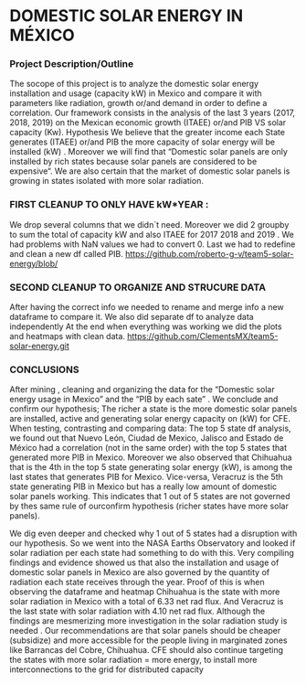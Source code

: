 
# DOMESTIC SOLAR ENERGY IN MÉXICO


### Project Description/Outline
The socope of this project is to analyze the domestic solar energy  installation and usage (capacity  kW) in Mexico and compare it with parameters like radiation, growth or/and demand in order to define a correlation.
 Our framework consists in the analysis of the last 3 years (2017, 2018, 2019)  on the Mexican economic growth (ITAEE) or/and PIB VS  solar capacity (Kw).
Hypothesis
 We believe that the greater income each State generates (ITAEE) or/and PIB the  more capacity of solar energy will be installed (kW) . Moreover we will find that “Domestic solar panels are only installed by rich states because solar panels are considered to be expensive“. We are also certain that the market of domestic solar panels is growing in states isolated with more solar radiation.

### FIRST CLEANUP TO ONLY HAVE kW*YEAR :

We drop several columns that we didn´t need.
Moreover we did 2 groupby to sum the total of capacity kW and also ITAEE for 2017 2018 and 2019 .
We had problems  with NaN values we had to convert 0. 
Last we had to redefine  and clean a new df called PIB.
https://github.com/roberto-g-v/team5-solar-energy/blob/

### SECOND CLEANUP TO ORGANIZE AND STRUCURE DATA
After having the correct info we needed to rename and  merge info a new dataframe to  compare it.
We also did  separate df to analyze data independently
At the end when everything was working we did the plots and heatmaps with clean  data.
 https://github.com/ClementsMX/team5-solar-energy.git 

### CONCLUSIONS
After mining , cleaning and organizing the data for the “Domestic solar energy  usage in Mexico” and the “PIB by each sate” . We conclude and confirm our hypothesis; 
The richer a state is the more domestic solar panels are installed, active and generating solar energy capacity on (kW) for CFE.
When testing, contrasting and comparing data:  The top 5 state df analysis,  we found out that Nuevo León, Ciudad de Mexico, Jalisco and Estado de México had a correlation (not in the same order) with the top 5 states that generated more PIB in Mexico. Moreover we also observed that Chihuahua that is the 4th in the top 5 state generating solar energy (kW),  is among the last states that generates PIB for Mexico. Vice-versa, Veracruz is the 5th state generating PIB in Mexico but has a really low amount of domestic solar panels working. This indicates that 1 out of 5 states are not governed by thes same rule of ourconfirm hypothesis (richer states have more solar panels).

We dig even deeper and checked why 1 out of 5 states had a disruption with our hypothesis. So we went into the NASA Earths Observatory and looked if solar radiation per each state had something to do with this.  Very compiling  findings and evidence showed us that also the installation and usage of domestic solar panels in Mexico are also governed by the quantity of radiation each state receives through the year. Proof of this is when observing the dataframe and heatmap Chihuahua is the state with more solar radiation in Mexico with a total of 6.33 net rad flux. And Veracruz is the last state with solar radiation with 4.10 net rad flux. Although the findings are mesmerizing more investigation in the solar radiation study is needed . Our recommendations are that solar panels should be cheaper (subsidize)  and more accessible for the people living in marginated zones like Barrancas del Cobre, Chihuahua.  CFE should also continue targeting the states with more solar radiation  = more energy,  to install more  interconnections to the grid for distributed capacity


